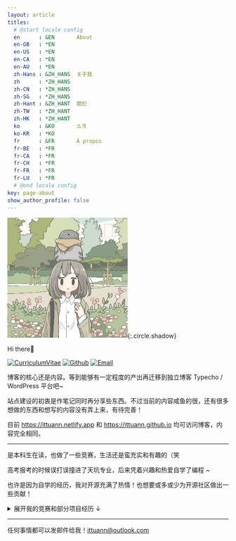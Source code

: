 ```yaml
---
layout: article
titles:
  # @start locale config
  en      : &EN       About
  en-GB   : *EN
  en-US   : *EN
  en-CA   : *EN
  en-AU   : *EN
  zh-Hans : &ZH_HANS  关于我
  zh      : *ZH_HANS
  zh-CN   : *ZH_HANS
  zh-SG   : *ZH_HANS
  zh-Hant : &ZH_HANT  關於
  zh-TW   : *ZH_HANT
  zh-HK   : *ZH_HANT
  ko      : &KO       소개
  ko-KR   : *KO
  fr      : &FR       À propos
  fr-BE   : *FR
  fr-CA   : *FR
  fr-CH   : *FR
  fr-FR   : *FR
  fr-LU   : *FR
  # @end locale config
key: page-about
show_author_profile: false
---
```


<img src="/assets/avatar.png" alt="avatar" style="zoom:50%;" />{:.circle.shadow}

Hi there🎉

 [![CurriculumVitae](https://img.shields.io/badge/-Résumé-informational?style=for-the-badge&logo=BookStack&logoColor=white&link=https://baiqilu.netlify.app)](https://baiqilu.netlify.app)  [![Github](https://img.shields.io/badge/-Github-181717?style=for-the-badge&logo=Github&logoColor=white&link=https://github.com/ittuann)](https://github.com/ittuann) [![Email](https://img.shields.io/badge/-ittuann@outlook.com-c5221f?style=for-the-badge&logo=Gmail&logoColor=white&link=mailto:ittuann@outlook.com)](mailto:ittuann@outlook.com)

博客的核心还是内容。等到能够有一定程度的产出再迁移到独立博客 Typecho / WordPress 平台吧~

站点建设的初衷是作笔记同时再分享些东西。不过当前的内容咸鱼的很，还有很多想做的东西和想写的内容没有弄上来，有待完善！

目前 <https://ittuann.netlify.app>  和 <https://ittuann.github.io> 均可访问博客，内容完全相同。

------

是本科生在读，也做了一些竞赛，生活还是蛮充实和有趣的（笑

高考报考的时候误打误撞进了天坑专业，后来凭着兴趣和热爱自学了编程 ~

也许是因为自学的经历，我对开源充满了热情！也想要或多或少为开源社区做出一些贡献！

 <details>
<summary>展开我的竞赛和部分项目经历 &darr;</summary>
<table border="1">
    <tr align="center">
        <th>竞赛经历</th>
        <th>奖项</th>
    </tr>
    <tr>
        <td>全国大学生智能车竞赛-全向行进组</td>
        <td>国家级一等奖（全国第14名）</td>
    </tr>
    <tr>
        <td>全国大学生智能车竞赛-室外智能驾驶竞速组</td>
        <td>国家级一等奖（全国第23名）</td>
    </tr>
    <tr>
        <td>iGEM 2022 国际遗传工程机器设计大赛</td>
        <td>金奖（国际最高奖）</td>
    </tr>
    <tr>
        <td>第六届物流技术（起重机）创意赛</td>
        <td>国家级二等奖</td>
    </tr>
    <tr>
        <td>第二十四届中国机器人及人工智能大赛</td>
        <td>国家级二等奖</td>
    </tr>
    <tr>
        <td>中国机器人大赛暨RoboCup机器人世界杯中国赛</td>
        <td>国家级三等奖</td>
    </tr>
    <tr>
        <td>第十一届中国教育机器人大赛</td>
        <td>国家级三等奖</td>
    </tr>
    <tr>
        <td>全国大学生机器人大赛 RoboMaster 机甲大师赛-超级对抗赛</td>
        <td>省级一等奖</td>
    </tr>
    <tr>
        <td>第十三届蓝桥杯 C/C++ 程序设计A组</td>
        <td>省级一等奖</td>
    </tr>
</table>
<br />
<table border="1">
    <tr align="center">
        <th>部分项目经历</th>
        <th>详情</th>
    </tr>
    <tr>
        <td>基于计算机视觉的物流分拣AVG (No.202210225389)</td>
        <td>国家级大学生创新训练计划项目</td>
    </tr>
    <tr>
        <td>基于STM32单片机的井盖报警系统设计 (No. 202110225290)</td>
        <td>省级大学生创新训练计划项目</td>
    </tr>
</table>
</details>



------

任何事情都可以发邮件给我！[ittuann@outlook.com](mailto:ittuann@outlook.com)


